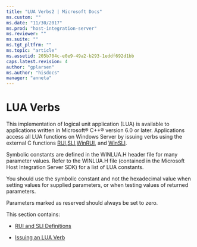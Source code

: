 ```yaml
---
title: "LUA Verbs2 | Microsoft Docs"
ms.custom: ""
ms.date: "11/30/2017"
ms.prod: "host-integration-server"
ms.reviewer: ""
ms.suite: ""
ms.tgt_pltfrm: ""
ms.topic: "article"
ms.assetid: 205b704c-e0e9-49a2-b293-1eddf692d1bb
caps.latest.revision: 4
author: "gplarsen"
ms.author: "hisdocs"
manager: "anneta"
---
```

# LUA Verbs
This implementation of logical unit application (LUA) is available to applications written in Microsoft® C++® version 6.0 or later. Applications access all LUA functions on Windows Server by issuing verbs using the external C functions [RUI](./rui2.md),[SLI](./sli2.md),[WinRUI](./winrui1.md), and [WinSLI](./winsli1.md).  
  
 Symbolic constants are defined in the WINLUA.H header file for many parameter values. Refer to the WINLUA.H file (contained in the Microsoft Host Integration Server SDK) for a list of LUA constants.  
  
 You should use the symbolic constant and not the hexadecimal value when setting values for supplied parameters, or when testing values of returned parameters.  
  
 Parameters marked as reserved should always be set to zero.  
  
 This section contains:  
  
-   [RUI and SLI Definitions](../core/rui-and-sli-definitions1.md)  
  
-   [Issuing an LUA Verb](../core/issuing-an-lua-verb2.md)